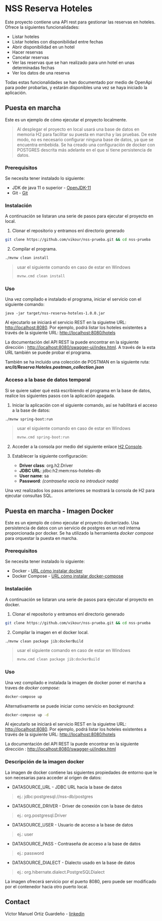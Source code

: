 # NSS Reserva Hoteles

Este proyecto contiene una API rest para gestionar las reservas en hoteles. 
Ofrece la siguientes funcionalidades:

- Listar hoteles
- Listar hoteles con disponibilidad entre fechas
- Abrir disponibilidad en un hotel
- Hacer reservas
- Cancelar reservas
- Ver las reservas que se han realizado para unn hotel en unas determinadas fechas
- Ver los datos de una reserva

Todas estas funcionalidades se han documentado por medio de OpenApi para poder probarlas, y estarán disponibles una vez se haya iniciado la aplicación.

## Puesta en marcha

Este es un ejemplo de cómo ejecutar el proyecto localmente. 
> Al desplegar el proyecto en local usará una base de datos en memoria H2 para facilitar su puesta en marcha y las pruebas. De este modo, no es necesario configurar ninguna base de datos, ya que se encuentra embebida. Se ha creado una configuración de docker con POSTGRES descrita más adelante en el que si tiene persistencia de datos.

### Prerequisitos
Se necesita tener instalado lo siguiente:

- JDK de java 11 o superior - [OpenJDK-11](https://openjdk.java.net/projects/jdk/11/)
- Git - [Git](https://git-scm.com/downloads)

### Instalación
A continuación se listaran una serie de pasos para ejecutar el proyecto en local. 

1. Clonar el repositorio y entramos enl directorio generado

```sh
git clone https://github.com/vikour/nss-prueba.git && cd nss-prueba
```
2. Compilar el programa.

```sh
./mvnw clean install
```
> usar el siguiente comando en caso de estar en Windows
> ```sh
> mvnw.cmd clean install
> ```
### Uso

Una vez compilado e instalado el programa, iniciar el servicio con el siguiente comando:
```
java -jar target/nss-reserva-hoteles-1.0.0.jar
```
Al ejecutarlo se iniciará el servicio REST en la siguietne URL: [http://localhost:8080](http://localhost:8080). Por ejemplo, podrá listar los hoteles existentes a través de la siguiente URL: [http://localhost:8080/hotels](http://localhost:8080/hotels)

La documentación del API REST la puede encontrar en la siguiente dirección : [http://localhost:8080/swagger-ui/index.html](http://localhost:8080/swagger-ui/index.html). A través de la esta URL también se puede probar el programa.

También se ha incluido una colección de POSTMAN en la siguiente ruta: **_src/it/Reserva Hoteles.postman_collection.json_**

### Acceso a la base de datos temporal

Si se quiere saber qué está escribiendo el programa en la base de datos, realice los siguientes pasos con la aplicación apagada.

1. Iniciar la aplicación con el siguiente comando, así se habilitará el acceso a la base de datos:
```sh
./mvnw spring-boot:run
```
> usar el siguiente comando en caso de estar en Windows
> ```sh
> mvnw.cmd spring-boot:run
> ```
2.  Acceder a la consola por medio del siguiente enlace [H2 Console](http://localhost:8080/h2-console).

3. Establecer la siguiente configuración:

    - **Driver class**: org.h2.Driver
    - **JDBC URL**:     jdbc:h2:mem:nss-hoteles-db
    - **User name**:    sa
    - **Password**:     _(contraseña vacía no introducir nada)_

Una vez realizados los pasos anteriores se mostrará la consola de H2 para ejecutar consultas SQL.

## Puesta en marcha - Imagen Docker

Este es un ejemplo de cómo ejecutar el proyecto dockerizado. Usa persistencia de datos con un servicio de postgres en un red interna proporcionada por docker. Se ha utilizado la herramienta _docker compose_ para orquestar la puesta en marcha.

### Prerequisitos
Se necesita tener instalado lo siguiente:

- Docker - [URL cómo instalar docker](https://docs.docker.com/engine/install/)
- Docker Compose - [URL cómo instalar docker-compose](https://docs.docker.com/compose/install/)

### Instalación
A continuación se listaran una serie de pasos para ejecutar el proyecto en docker.

1. Clonar el repositorio y entramos enl directorio generado

```sh
git clone https://github.com/vikour/nss-prueba.git && cd nss-prueba
```
2. Compilar la imagen en el docker local.

```sh
./mvnw clean package jib:dockerBuild
```
> usar el siguiente comando en caso de estar en Windows
> ```sh
> mvnw.cmd clean package jib:dockerBuild
> ```
### Uso

Una vez compilado e instalada la imagen de docker poner el marcha a traves de _docker compose_:
```sh
docker-compose up
```
Alternativamente se puede iniciar como servicio en _background_:
```sh
docker-compose up -d
```

Al ejecutarlo se iniciará el servicio REST en la siguietne URL: [http://localhost:8080](http://localhost:8080). Por ejemplo, podrá listar los hoteles existentes a través de la siguiente URL: [http://localhost:8080/hotels](http://localhost:8080/hotels)

La documentación del API REST la puede encontrar en la siguiente dirección : [http://localhost:8080/swagger-ui/index.html](http://localhost:8080/swagger-ui/index.html)

### Descripción de la imagen docker

La imagen de docker contiene las siguientes propiedades de entorno que le son necesarias para acceder al origen de datos:

- DATASOURCE_URL - JDBC URL hacia la base de datos
> ej.: jdbc:postgresql://nss-db/postgres
- DATASOURCE_DRIVER - Driver de conexión con la base de datos
> ej.: org.postgresql.Driver
- DATASOURCE_USER - Usuario de acceso a la base de datos
> ej.: user
- DATASOURCE_PASS - Contraseña de acceso a la base de datos
> ej.: password
- DATASOURCE_DIALECT - Dialecto usado en la base de datos
> ej.: org.hibernate.dialect.PostgreSQLDialect

La imagen ofrecerá servicio por el puerto 8080, pero puede ser modificado por el contenedor hacia otro puerto local.

## Contact

Víctor Manuel Ortiz Guardeño - [linkedin](https://www.linkedin.com/in/vikour)
